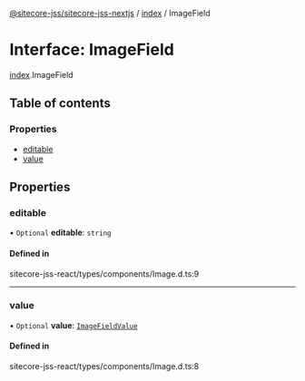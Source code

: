[@sitecore-jss/sitecore-jss-nextjs](../README.md) / [index](../modules/index.md) / ImageField

# Interface: ImageField

[index](../modules/index.md).ImageField

## Table of contents

### Properties

- [editable](index.ImageField.md#editable)
- [value](index.ImageField.md#value)

## Properties

### editable

• `Optional` **editable**: `string`

#### Defined in

sitecore-jss-react/types/components/Image.d.ts:9

___

### value

• `Optional` **value**: [`ImageFieldValue`](index.ImageFieldValue.md)

#### Defined in

sitecore-jss-react/types/components/Image.d.ts:8
